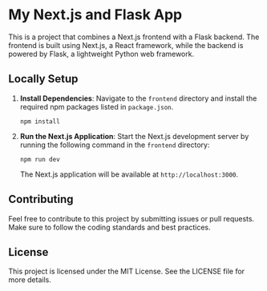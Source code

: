 # My Next.js and Flask App

This is a project that combines a Next.js frontend with a Flask backend. The frontend is built using Next.js, a React framework, while the backend is powered by Flask, a lightweight Python web framework.

## Locally Setup

1. **Install Dependencies**: Navigate to the `frontend` directory and install the required npm packages listed in `package.json`.

   ```
   npm install
   ```

2. **Run the Next.js Application**: Start the Next.js development server by running the following command in the `frontend` directory:

   ```
   npm run dev
   ```

   The Next.js application will be available at `http://localhost:3000`.

## Contributing

Feel free to contribute to this project by submitting issues or pull requests. Make sure to follow the coding standards and best practices.

## License

This project is licensed under the MIT License. See the LICENSE file for more details.
